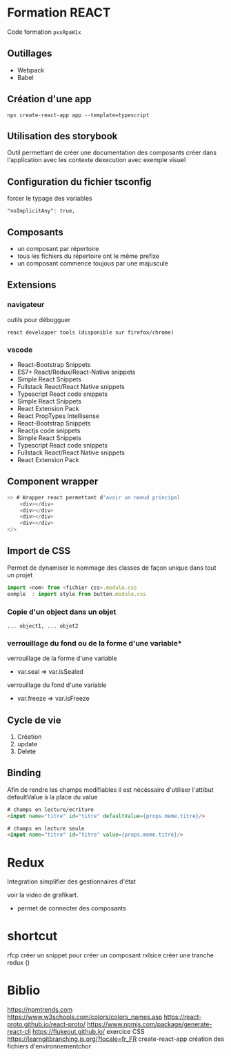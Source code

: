 # Formation REACT

Code formation `pxxRpaW1x`


## Outillages
* Webpack
* Babel


## Création d'une app
```
npx create-react-app app --template=typescript
```

## Utilisation des storybook
Outil permettant de créer une documentation des composants créer dans l'application 
avec les contexte dexecution avec exemple visuel

## Configuration du fichier tsconfig

forcer le typage des variables
```
"noImplicitAny": true,
```

## Composants

* un composant par répertoire
* tous les fichiers du répertoire ont le même prefixe
* un composant commence toujous par une majuscule


## Extensions

### navigateur
outils pour débogguer 
```
react developper tools (disponible sur firefox/chrome)
```

### vscode
* React-Bootstrap Snippets
* ES7+ React/Redux/React-Native snippets
* Simple React Snippets
* Fullstack React/React Native snippets
* Typescript React code snippets
* Simple React Snippets
* React Extension Pack
* React PropTypes Intellisense
* React-Bootstrap Snippets
* Reactjs code snippets
* Simple React Snippets
* Typescript React code snippets
* Fullstack React/React Native snippets
* React Extension Pack







## Component wrapper
``` javascript
<> # Wrapper react permettant d'avoir un noeud principal
    <div></div>
    <div></div>
    <div></div>
    <div></div>
</>
```

## Import de CSS

Permet de dynamiser le nommage des classes de façon unique dans tout un projet

``` javascript
import <nom> from <fichier css>.module.css
exmple  : import style from button.module.css
```

### Copie d'un  object dans un objet
```
... object1, ... objet2
```



### verrouillage du fond ou de la forme d'une variable*

verrouillage de la forme d'une variable
* var.seal => var.isSealed

verrouillage du fond d'une variable
* var.freeze => var.isFreeze


## Cycle de vie 
1. Création 
1. update
1. Delete

## Binding

Afin de rendre les champs modifiables il est nécéssaire d'utiliser l'attibut defaultValue à la place du value

```html
# champs en lecture/ecriture
<input name="titre" id="titre" defaultValue={props.meme.titre}/>
```

```html
# champs en lecture seule
<input name="titre" id="titre" value={props.meme.titre}/>
```

# Redux
Integration simplifier des gestionnaires d'état

voir la video de grafikart.
* permet de connecter des composants


# shortcut
rfcp créer un snippet pour créer un composant
rxlsice créer une tranche redux () 



# Biblio

https://npmtrends.com
https://www.w3schools.com/colors/colors_names.asp
https://react-proto.github.io/react-proto/
https://www.npmjs.com/package/generate-react-cli
https://flukeout.github.io/ exercice CSS
https://learngitbranching.js.org/?locale=fr_FR
create-react-app création des fichiers d'environnementchor